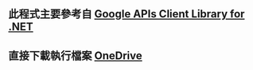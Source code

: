 ## 此程式主要參考自 [Google APIs Client Library for .NET](https://github.com/google/google-api-dotnet-client)


## 直接下載執行檔案 [OneDrive](https://1drv.ms/u/s!ArFAjQrFv6CGs794mRA2VhiDwZ3KGA)